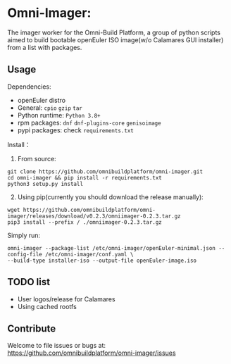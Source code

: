 # Omni-Imager:
The imager worker for the Omni-Build Platform, a group of python scripts aimed to build bootable
openEuler ISO image(w/o Calamares GUI installer) from a list with packages.

## Usage
Dependencies: 
- openEuler distro
- General: `cpio` `gzip` `tar`
- Python runtime: `Python 3.8+`
- rpm packages: `dnf` `dnf-plugins-core` `genisoimage`
- pypi packages: check `requirements.txt`

Install：

1. From source:
```shell
git clone https://github.com/omnibuildplatform/omni-imager.git
cd omni-imager && pip install -r requirements.txt
python3 setup.py install
```

2. Using pip(currently you should download the release manually):
```shell
wget https://github.com/omnibuildplatform/omni-imager/releases/download/v0.2.3/omniimager-0.2.3.tar.gz
pip3 install --prefix / ./omniimager-0.2.3.tar.gz
```

Simply run:
```shell
omni-imager --package-list /etc/omni-imager/openEuler-minimal.json --config-file /etc/omni-imager/conf.yaml \
--build-type installer-iso --output-file openEuler-image.iso
```

## TODO list

- User logos/release for Calamares
- Using cached rootfs

## Contribute

Welcome to file issues or bugs at:
https://github.com/omnibuildplatform/omni-imager/issues

